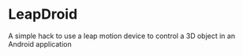LeapDroid
=========

A simple hack to use a leap motion device to control a 3D object in an Android application

